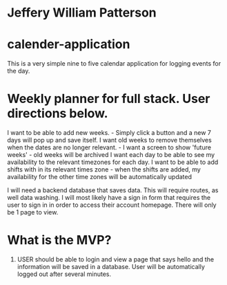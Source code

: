 # Jeffery William Patterson

# calender-application
This is a very simple nine to five calendar application for logging events for the day.

# Weekly planner for full stack. User directions below. 

I want to be able to add new weeks.
    - Simply click a button and a new 7 days will pop up and save itself.
I want old weeks to remove themselves when the dates are no longer relevant.
    - I want a screen to show 'future weeks'
    - old weeks will be archived
I want each day to be able to see my availability to the relevant timezones for each day. 
I want to be able to add shifts with in its relevant times zone
    - when the shifts are added, my availability for the other time zones will be automatically updated

I will need a backend database that saves data. This will require routes, as well data washing. I will most likely have a sign in form that requires the user to sign in in order to access their account homepage. There will only be 1 page to view.

# What is the MVP?
1. USER should be able to login and view a page that says hello and the information will be saved in a database. User will be automatically logged out after several minutes.